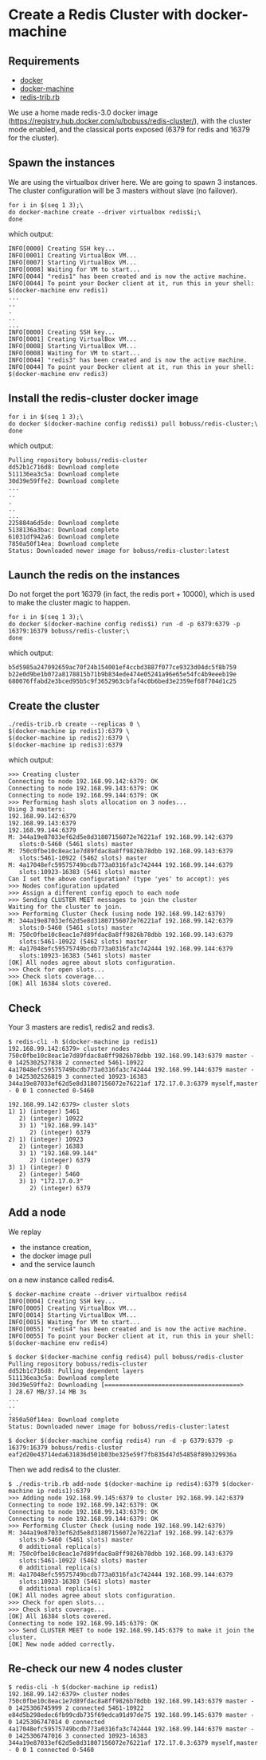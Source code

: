# Create a Redis Cluster with docker-machine

## Requirements

- [docker](https://github.com/docker/docker)
- [docker-machine](https://github.com/docker/machine)
- [redis-trib.rb](https://github.com/antirez/redis/blob/3.0/src/redis-trib.rb)

We use a home made redis-3.0 docker image (https://registry.hub.docker.com/u/bobuss/redis-cluster/), with the cluster mode enabled, and the classical ports exposed (6379 for redis and 16379 for the cluster).


## Spawn the instances

We are using the virtualbox driver here. We are going to spawn 3 instances. The cluster configuration will be 3 masters without slave (no failover).

```shell
for i in $(seq 1 3);\
do docker-machine create --driver virtualbox redis$i;\
done
```

which output:

```
INFO[0000] Creating SSH key...
INFO[0001] Creating VirtualBox VM...
INFO[0007] Starting VirtualBox VM...
INFO[0008] Waiting for VM to start...
INFO[0044] "redis1" has been created and is now the active machine.
INFO[0044] To point your Docker client at it, run this in your shell: $(docker-machine env redis1)
...
..
.
..
...
INFO[0000] Creating SSH key...
INFO[0001] Creating VirtualBox VM...
INFO[0008] Starting VirtualBox VM...
INFO[0008] Waiting for VM to start...
INFO[0044] "redis3" has been created and is now the active machine.
INFO[0044] To point your Docker client at it, run this in your shell: $(docker-machine env redis3)
```

## Install the redis-cluster docker image

```shell
for i in $(seq 1 3);\
do docker $(docker-machine config redis$i) pull bobuss/redis-cluster;\
done
```

which output:

```
Pulling repository bobuss/redis-cluster
dd52b1c716d8: Download complete
511136ea3c5a: Download complete
30d39e59ffe2: Download complete
...
..
.
..
...
225884a6d5de: Download complete
5138136a3bac: Download complete
61031df942a6: Download complete
7850a50f14ea: Download complete
Status: Downloaded newer image for bobuss/redis-cluster:latest
```

## Launch the redis on the instances

Do not forget the port 16379 (in fact, the redis port + 10000), which is used to make the cluster magic to happen.

```shell
for i in $(seq 1 3);\
do docker $(docker-machine config redis$i) run -d -p 6379:6379 -p 16379:16379 bobuss/redis-cluster;\
done
```

which output:

```
b5d5985a247092659ac70f24b154001ef4ccbd3887f077ce9323d04dc5f8b759
b22e0d9be1b072a8178815b71b9b834ede474e05241a96e65e54fc4b9eeeb19e
680076ffabd2e3bced95b5c9f3652963cbfaf4c0b6bed3e2359ef68f704d1c25
```

## Create the cluster

```shell
./redis-trib.rb create --replicas 0 \
$(docker-machine ip redis1):6379 \
$(docker-machine ip redis2):6379 \
$(docker-machine ip redis3):6379
```

which output:

```
>>> Creating cluster
Connecting to node 192.168.99.142:6379: OK
Connecting to node 192.168.99.143:6379: OK
Connecting to node 192.168.99.144:6379: OK
>>> Performing hash slots allocation on 3 nodes...
Using 3 masters:
192.168.99.142:6379
192.168.99.143:6379
192.168.99.144:6379
M: 344a19e87033ef62d5e8d31807156072e76221af 192.168.99.142:6379
   slots:0-5460 (5461 slots) master
M: 750c0fbe10c8eac1e7d89fdac8a8ff9826b78dbb 192.168.99.143:6379
   slots:5461-10922 (5462 slots) master
M: 4a17048efc59575749bcdb773a0316fa3c742444 192.168.99.144:6379
   slots:10923-16383 (5461 slots) master
Can I set the above configuration? (type 'yes' to accept): yes
>>> Nodes configuration updated
>>> Assign a different config epoch to each node
>>> Sending CLUSTER MEET messages to join the cluster
Waiting for the cluster to join.
>>> Performing Cluster Check (using node 192.168.99.142:6379)
M: 344a19e87033ef62d5e8d31807156072e76221af 192.168.99.142:6379
   slots:0-5460 (5461 slots) master
M: 750c0fbe10c8eac1e7d89fdac8a8ff9826b78dbb 192.168.99.143:6379
   slots:5461-10922 (5462 slots) master
M: 4a17048efc59575749bcdb773a0316fa3c742444 192.168.99.144:6379
   slots:10923-16383 (5461 slots) master
[OK] All nodes agree about slots configuration.
>>> Check for open slots...
>>> Check slots coverage...
[OK] All 16384 slots covered.

```

## Check

Your 3 masters are redis1, redis2 and redis3.

```shell
$ redis-cli -h $(docker-machine ip redis1)
192.168.99.142:6379> cluster nodes
750c0fbe10c8eac1e7d89fdac8a8ff9826b78dbb 192.168.99.143:6379 master - 0 1425302527838 2 connected 5461-10922
4a17048efc59575749bcdb773a0316fa3c742444 192.168.99.144:6379 master - 0 1425302526819 3 connected 10923-16383
344a19e87033ef62d5e8d31807156072e76221af 172.17.0.3:6379 myself,master - 0 0 1 connected 0-5460

192.168.99.142:6379> cluster slots
1) 1) (integer) 5461
   2) (integer) 10922
   3) 1) "192.168.99.143"
      2) (integer) 6379
2) 1) (integer) 10923
   2) (integer) 16383
   3) 1) "192.168.99.144"
      2) (integer) 6379
3) 1) (integer) 0
   2) (integer) 5460
   3) 1) "172.17.0.3"
      2) (integer) 6379
```


## Add a node

We replay

- the instance creation,
- the docker image pull
- and the service launch

on a new instance called redis4.

```shell
$ docker-machine create --driver virtualbox redis4
INFO[0004] Creating SSH key...
INFO[0005] Creating VirtualBox VM...
INFO[0014] Starting VirtualBox VM...
INFO[0015] Waiting for VM to start...
INFO[0055] "redis4" has been created and is now the active machine.
INFO[0055] To point your Docker client at it, run this in your shell: $(docker-machine env redis4)

$ docker $(docker-machine config redis4) pull bobuss/redis-cluster
Pulling repository bobuss/redis-cluster
dd52b1c716d8: Pulling dependent layers
511136ea3c5a: Download complete
30d39e59ffe2: Downloading [======================================>            ] 28.67 MB/37.14 MB 3s
...
..
.
7850a50f14ea: Download complete
Status: Downloaded newer image for bobuss/redis-cluster:latest

$ docker $(docker-machine config redis4) run -d -p 6379:6379 -p 16379:16379 bobuss/redis-cluster
eaf2d20e43714eda631836d501b03be325e59f7fb835d47d54858f89b329936a

```

Then we add redis4 to the cluster.

```shell
$ ./redis-trib.rb add-node $(docker-machine ip redis4):6379 $(docker-machine ip redis1):6379
>>> Adding node 192.168.99.145:6379 to cluster 192.168.99.142:6379
Connecting to node 192.168.99.142:6379: OK
Connecting to node 192.168.99.143:6379: OK
Connecting to node 192.168.99.144:6379: OK
>>> Performing Cluster Check (using node 192.168.99.142:6379)
M: 344a19e87033ef62d5e8d31807156072e76221af 192.168.99.142:6379
   slots:0-5460 (5461 slots) master
   0 additional replica(s)
M: 750c0fbe10c8eac1e7d89fdac8a8ff9826b78dbb 192.168.99.143:6379
   slots:5461-10922 (5462 slots) master
   0 additional replica(s)
M: 4a17048efc59575749bcdb773a0316fa3c742444 192.168.99.144:6379
   slots:10923-16383 (5461 slots) master
   0 additional replica(s)
[OK] All nodes agree about slots configuration.
>>> Check for open slots...
>>> Check slots coverage...
[OK] All 16384 slots covered.
Connecting to node 192.168.99.145:6379: OK
>>> Send CLUSTER MEET to node 192.168.99.145:6379 to make it join the cluster.
[OK] New node added correctly.

```

## Re-check our new 4 nodes cluster

```shell
$ redis-cli -h $(docker-machine ip redis1)
192.168.99.142:6379> cluster nodes
750c0fbe10c8eac1e7d89fdac8a8ff9826b78dbb 192.168.99.143:6379 master - 0 1425306745999 2 connected 5461-10922
e84d5b298edec6fb99cdb735f69edca91d97de75 192.168.99.145:6379 master - 0 1425306747014 0 connected
4a17048efc59575749bcdb773a0316fa3c742444 192.168.99.144:6379 master - 0 1425306747016 3 connected 10923-16383
344a19e87033ef62d5e8d31807156072e76221af 172.17.0.3:6379 myself,master - 0 0 1 connected 0-5460

```

